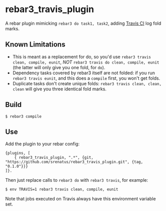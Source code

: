 rebar3_travis_plugin
====================

A rebar plugin mimicking `rebar3 do task1, task2`, adding [Travis CI](https://travis-ci.org) log fold marks.

Known Limitations
-----------------

- This is meant as a replacement for do, so you'd use `rebar3 travis clean, compile, eunit`, *NOT* `rebar3 travis do clean, compile, eunit` (the latter will only give you one fold, for `do`).
- Dependency tasks covered by rebar3 itself are not folded: if you run `rebar3 travis eunit`, and this does a `compile` first, you won't get folds.
- Duplicate tasks don't create unique folds: `rebar3 travis clean, clean, clean` will give you three identical fold marks.

Build
-----

    $ rebar3 compile

Use
---

Add the plugin to your rebar config:

    {plugins, [
        { rebar3_travis_plugin, ".*", {git, "https://github.com/srenatus/rebar3_travis_plugin.git", {tag, "0.1.0"}}}
    ]}.

Then just replace calls to `rebar3 do` with `rebar3 travis`, for example:

    $ env TRAVIS=1 rebar3 travis clean, compile, eunit

Note that jobs executed on Travis always have this environment variable set.
